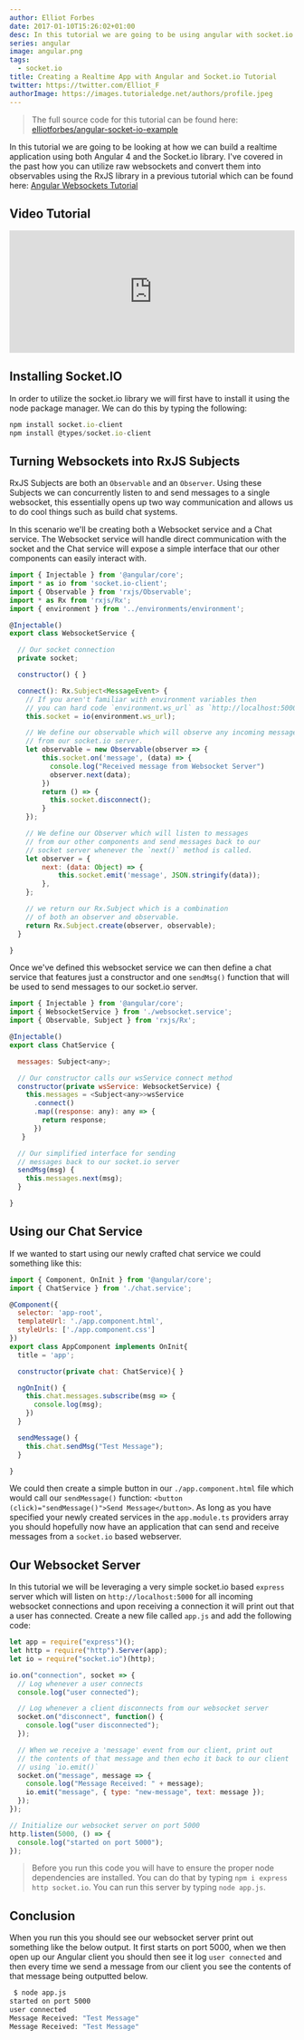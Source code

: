 ```yaml
---
author: Elliot Forbes
date: 2017-01-10T15:26:02+01:00
desc: In this tutorial we are going to be using angular with socket.io
series: angular
image: angular.png
tags:
  - socket.io
title: Creating a Realtime App with Angular and Socket.io Tutorial
twitter: https://twitter.com/Elliot_F
authorImage: https://images.tutorialedge.net/authors/profile.jpeg
---
```


> The full source code for this tutorial can be found here:
> [elliotforbes/angular-socket-io-example](https://github.com/elliotforbes/angular-socket-io-example)

In this tutorial we are going to be looking at how we can build a realtime
application using both Angular 4 and the Socket.io library. I've covered in the
past how you can utilize raw websockets and convert them into observables using
the RxJS library in a previous tutorial which can be found here:
[Angular Websockets Tutorial](/typescript/angular/angular-websockets-tutorial/)

## Video Tutorial

<div style="position:relative;height:0;padding-bottom:42.76%"><iframe src="https://www.youtube.com/embed/n7OKfVwClE4?ecver=2" style="position:absolute;width:100%;height:100%;left:0" width="842" height="360" frameborder="0" allow="autoplay; encrypted-media" allowfullscreen></iframe></div>

## Installing Socket.IO

In order to utilize the socket.io library we will first have to install it using
the node package manager. We can do this by typing the following:

```js
npm install socket.io-client
npm install @types/socket.io-client
```

## Turning Websockets into RxJS Subjects

RxJS Subjects are both an `Observable` and an `Observer`. Using these Subjects
we can concurrently listen to and send messages to a single websocket, this
essentially opens up two way communication and allows us to do cool things such
as build chat systems.

In this scenario we'll be creating both a Websocket service and a Chat service.
The Websocket service will handle direct communication with the socket and the
Chat service will expose a simple interface that our other components can easily
interact with.

```js
import { Injectable } from '@angular/core';
import * as io from 'socket.io-client';
import { Observable } from 'rxjs/Observable';
import * as Rx from 'rxjs/Rx';
import { environment } from '../environments/environment';

@Injectable()
export class WebsocketService {

  // Our socket connection
  private socket;

  constructor() { }

  connect(): Rx.Subject<MessageEvent> {
    // If you aren't familiar with environment variables then
    // you can hard code `environment.ws_url` as `http://localhost:5000`
    this.socket = io(environment.ws_url);

    // We define our observable which will observe any incoming messages
    // from our socket.io server.
    let observable = new Observable(observer => {
        this.socket.on('message', (data) => {
          console.log("Received message from Websocket Server")
          observer.next(data);
        })
        return () => {
          this.socket.disconnect();
        }
    });

    // We define our Observer which will listen to messages
    // from our other components and send messages back to our
    // socket server whenever the `next()` method is called.
    let observer = {
        next: (data: Object) => {
            this.socket.emit('message', JSON.stringify(data));
        },
    };

    // we return our Rx.Subject which is a combination
    // of both an observer and observable.
    return Rx.Subject.create(observer, observable);
  }

}
```

Once we've defined this websocket service we can then define a chat service that
features just a constructor and one `sendMsg()` function that will be used to
send messages to our socket.io server.

```js
import { Injectable } from '@angular/core';
import { WebsocketService } from './websocket.service';
import { Observable, Subject } from 'rxjs/Rx';

@Injectable()
export class ChatService {

  messages: Subject<any>;

  // Our constructor calls our wsService connect method
  constructor(private wsService: WebsocketService) {
    this.messages = <Subject<any>>wsService
      .connect()
      .map((response: any): any => {
        return response;
      })
   }

  // Our simplified interface for sending
  // messages back to our socket.io server
  sendMsg(msg) {
    this.messages.next(msg);
  }

}
```

## Using our Chat Service

If we wanted to start using our newly crafted chat service we could something
like this:

```js
import { Component, OnInit } from '@angular/core';
import { ChatService } from './chat.service';

@Component({
  selector: 'app-root',
  templateUrl: './app.component.html',
  styleUrls: ['./app.component.css']
})
export class AppComponent implements OnInit{
  title = 'app';

  constructor(private chat: ChatService){ }

  ngOnInit() {
    this.chat.messages.subscribe(msg => {
      console.log(msg);
    })
  }

  sendMessage() {
    this.chat.sendMsg("Test Message");
  }

}
```

We could then create a simple button in our `./app.component.html` file which
would call our `sendMessage()` function:
`<button (click)="sendMessage()">Send Message</button>`. As long as you have
specified your newly created services in the `app.module.ts` providers array you
should hopefully now have an application that can send and receive messages from
a `socket.io` based webserver.

## Our Websocket Server

In this tutorial we will be leveraging a very simple socket.io based `express`
server which will listen on `http://localhost:5000` for all incoming websocket
connections and upon receiving a connection it will print out that a user has
connected. Create a new file called `app.js` and add the following code:

```js
let app = require("express")();
let http = require("http").Server(app);
let io = require("socket.io")(http);

io.on("connection", socket => {
  // Log whenever a user connects
  console.log("user connected");

  // Log whenever a client disconnects from our websocket server
  socket.on("disconnect", function() {
    console.log("user disconnected");
  });

  // When we receive a 'message' event from our client, print out
  // the contents of that message and then echo it back to our client
  // using `io.emit()`
  socket.on("message", message => {
    console.log("Message Received: " + message);
    io.emit("message", { type: "new-message", text: message });
  });
});

// Initialize our websocket server on port 5000
http.listen(5000, () => {
  console.log("started on port 5000");
});
```

> Before you run this code you will have to ensure the proper node dependencies
> are installed. You can do that by typing `npm i express http socket.io`. You
> can run this server by typing `node app.js`.

## Conclusion

When you run this you should see our websocket server print out something like
the below output. It first starts on port 5000, when we then open up our Angular
client you should then see it log `user connected` and then every time we send a
message from our client you see the contents of that message being outputted
below.

```bash
 $ node app.js
started on port 5000
user connected
Message Received: "Test Message"
Message Received: "Test Message"
```
